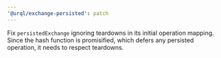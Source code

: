 ```yaml
---
'@urql/exchange-persisted': patch
---
```


Fix `persistedExchange` ignoring teardowns in its initial operation mapping. Since the hash function is promisified, which defers any persisted operation, it needs to respect teardowns.
